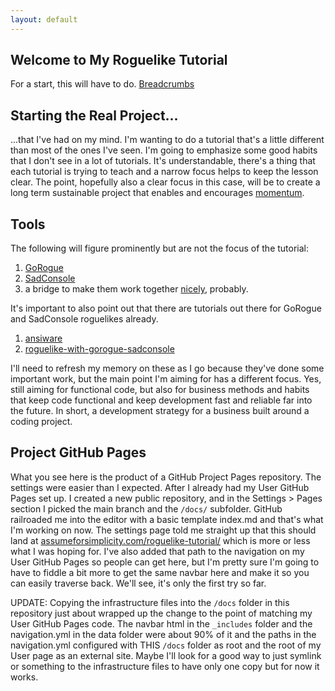```yaml
---
layout: default
---
```


## Welcome to My Roguelike Tutorial
For a start, this will have to do. [Breadcrumbs](/breadcrumbs/)

## Starting the Real Project...
...that I've had on my mind. I'm wanting to do a tutorial that's a little different than most of the ones I've seen. I'm going to emphasize some good habits that I don't see in a lot of tutorials. It's understandable, there's a thing that each tutorial is trying to teach and a narrow focus helps to keep the lesson clear. The point, hopefully also a clear focus in this case, will be to create a long term sustainable project that enables and encourages [momentum](https://projectmanager.com.au/managing-projects-with-momentum/).

## Tools
The following will figure prominently but are not the focus of the tutorial:
  1. [GoRogue][gorogue]  
  2. [SadConsole][sadconsole]    
  3. a bridge to make them work together [nicely][helpers], probably.  

It's important to also point out that there are tutorials out there for GoRogue and SadConsole roguelikes already.  
  1. [ansiware][ansiware]    
  2. [roguelike-with-gorogue-sadconsole][mark-james]  

I'll need to refresh my memory on these as I go because they've done some important work, but the main point I'm aiming for has a different focus. Yes, still aiming for functional code, but also for business methods and habits that keep code functional and keep development fast and reliable far into the future. In short, a development strategy for a business built around a coding project.  

[gorogue]: https://github.com/Chris3606/GoRogue
[sadconsole]: https://sadconsole.com/
[helpers]: https://github.com/thesadrogue/SadConsole.GoRogueHelpers
[ansiware]: https://ansiware.com/
[mark-james]: https://markjames.dev/2020-05-21-making-a-roguelike-in-c-with-gorogue-sadconsole-part-one/

## Project GitHub Pages
What you see here is the product of a GitHub Project Pages repository. The settings were easier than I expected. After I already had my User GitHub Pages set up. I created a new public repository, and in the Settings > Pages section I picked the main branch and the ```/docs/``` subfolder. GitHub railroaded me into the editor with a basic template index.md and that's what I'm working on now. The settings page told me straight up that this should land at [assumeforsimplicity.com/roguelike-tutorial/][afs-roguelike] which is more or less what I was hoping for. I've also added that path to the navigation on my User GitHub Pages so people can get here, but I'm pretty sure I'm going to have to fiddle a bit more to get the same navbar here and make it so you can easily traverse back. We'll see, it's only the first try so far.  

[afs-roguelike]: https://assumeforsimplicity.com/roguelike-tutorial/

UPDATE:
Copying the infrastructure files into the ```/docs``` folder in this repository just about wrapped up the change to the point of matching my User GitHub Pages code. The navbar html in the ```_includes``` folder and the navigation.yml in the data folder were about 90% of it and the paths in the navigation.yml configured with THIS ```/docs``` folder as root and the root of my User page as an external site. Maybe I'll look for a good way to just symlink or something to the infrastructure files to have only one copy but for now it works.  
